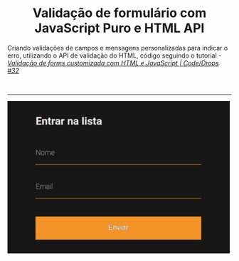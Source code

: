 # <center> Validação de formulário com JavaScript Puro e HTML API </center>

Criando validações de campos e mensagens personalizadas para indicar o erro, utilizando o API de validação do HTML, código seguindo o tutorial - [_Validação de forms customizada com HTML e JavaScript | Code/Drops #32_](https://www.youtube.com/watch?v=GTMEuHxh8aQ&list=PL85ITvJ7FLoifcDIBeuuAhh4_799RZaSc&index=19&ab_channel=Rocketseat)

</br> <hr>

![debounce gif](./.github/form-validação.gif)
